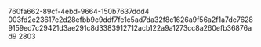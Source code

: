 760fa662-89cf-4ebd-9664-150b7637ddd4
003fd2e23617e2d28efbb9c9ddf7fe1c5ad7da32f8c1626a9f56a2f1a7de76289159ed7c29421d3ae291c8d3383912712acb122a9a1273cc8a260efb36876ad9
2803
